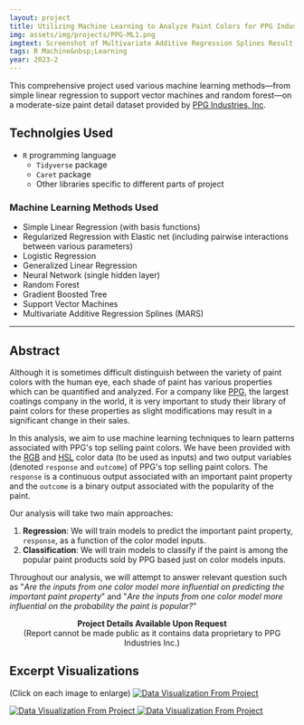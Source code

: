 ```yaml
---
layout: project
title: Utilizing Machine Learning to Analyze Paint Colors for PPG Industries
img: assets/img/projects/PPG-ML1.png
imgtext: Screenshot of Multivariate Additive Regression Splines Result
tags: R Machine&nbsp;Learning
year: 2023-2
---
```

This comprehensive project used various machine learning methods—from simple linear regression to support vector machines and random forest—on a moderate-size paint detail dataset provided by [PPG Industries, Inc](https://www.ppg.com/en-US).

## Technolgies Used
- `R` programming language
  - `Tidyverse` package
  - `Caret` package
  - Other libraries specific to different parts of project
### Machine Learning Methods Used
- Simple Linear Regression (with basis functions)
- Regularized Regression with Elastic net (including pairwise interactions between various parameters)
- Logistic Regression
- Generalized Linear Regression
- Neural Network (single hidden layer)
- Random Forest
- Gradient Boosted Tree
- Support Vector Machines
- Multivariate Additive Regression Splines (MARS)


---

## Abstract

Although it is sometimes difficult distinguish between the variety of paint colors with the human eye, each shade of paint has various properties which can be quantified and analyzed. For a company like [PPG](https://www.ppg.com/), the largest coatings company in the world, it is very important to study their library of paint colors for these properties as slight modifications may result in a significant change in their sales.

In this analysis, we aim to use machine learning techniques to learn patterns associated with PPG's top selling paint colors. We have been provided with the [RGB](https://en.wikipedia.org/wiki/RGB_color_model) and [HSL](https://en.wikipedia.org/wiki/HSL_and_HSV) color data (to be used as inputs) and two output variables (denoted `response` and `outcome`) of PPG's top selling paint colors. The `response` is a continuous output associated with an important paint property and the `outcome` is a binary output associated with the popularity of the paint.

Our analysis will take two main approaches:

1.  **Regression**: We will train models to predict the important paint property, `response`, as a function of the color model inputs.
2.  **Classification**: We will train models to classify if the paint is among the popular paint products sold by PPG based just on color models inputs.

Throughout our analysis, we will attempt to answer relevant question such as "*Are the inputs from one color model more influential on predicting the important paint property*" and "*Are the inputs from one color model more influential on the probability the paint is popular?*"<span class="endmark"></span>

<center class="my-3"><strong>Project Details Available Upon Request</strong><br/>(Report cannot be made public as it contains data proprietary to PPG Industries Inc.)</center>



## Excerpt Visualizations
(Click on each image to enlarge)
<a href="{{site.baseurl}}/assets/img/projects/PPG-ML2.png">
    <img src="{{site.baseurl}}/assets/img/projects/PPG-ML2.png" class="rounded mx-auto d-block w-50" alt="Data Visualization From Project">
</a>

<a href="{{site.baseurl}}/assets/img/projects/PPG-ML3.png">
    <img src="{{site.baseurl}}/assets/img/projects/PPG-ML3.png" class="rounded mx-auto d-block w-50" alt="Data Visualization From Project">
</a>

<a href="{{site.baseurl}}/assets/img/projects/PPG-ML4.png">
    <img src="{{site.baseurl}}/assets/img/projects/PPG-ML4.png" class="rounded mx-auto d-block w-50" alt="Data Visualization From Project">
</a>